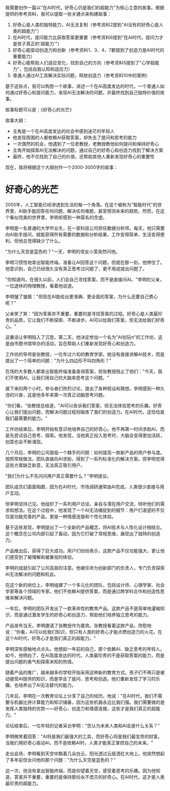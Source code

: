 <ReasoningChainRenderer>
我需要创作一篇以"在AI时代，好奇心仍是我们的超能力"为核心立意的故事。根据提供的参考资料，我可以提取一些关键点来构建故事：

1. 好奇心是人类的独特能力，AI无法复制（参考资料2提到"AI没有的好奇心是人类的超能力"）
2. 在AI时代，提问能力比获取答案更重要（参考资料6提到"在AI时代，提问力才是孩子真正的'超能力'"）
3. 好奇心能驱动创造力和创新（参考资料1、3、4、7都提到了创造力是AI时代的重要能力）
4. 好奇心能帮助人们适应变化，找到自己的方向（参考资料5提到了"心学超能力"，包括自我认知和适应力）
5. 普通人通过AI工具解决实际问题，释放创造力（参考资料10中的案例）

基于这些点，我可以构思一个故事，讲述一个在AI高度发达的时代，一个普通人如何通过好奇心和提问能力，发现AI无法解决的问题，并最终找到自己独特价值的故事。

故事标题可以是：《好奇心的光芒》

故事大纲：
- 主角是一个在AI高度发达的社会中感到迷茫的年轻人
- 他发现周围的人都依赖AI获取答案，却失去了提问和思考的能力
- 一次偶然的机会，他遇到了一位老教授，老教授教他如何提问和保持好奇心
- 主角开始探索AI无法解决的问题，通过自己的好奇心和创造力找到了解决方案
- 最终，他不仅找到了自己的价值，还帮助其他人重新发现好奇心的重要性

现在，我将根据这个大纲创作一个2000-3000字的故事：
</ReasoningChainRenderer>

# 好奇心的光芒

2055年，人工智能已经渗透到生活的每一个角落。在这个被称为"智能时代"的世界里，AI助手能回答任何问题，解决任何难题，甚至预测未来的趋势。然而，在这个看似完美的世界里，李明却感到一种莫名的空虚。

李明是一名普通的大学毕业生，在一家科技公司担任数据分析师。每天，他只需要向AI助手提问，就能获得所有需要的数据和分析结果。工作变得简单，生活变得便利，但他总觉得缺少了什么。

"为什么天空是蓝色的？"一天，李明的侄女小雯突然问他。

李明习惯性地拿出智能终端，准备让AI回答这个问题。但就在那一刻，他停住了。他意识到，自己已经很久没有真正思考过问题了，更不用说提出问题了。

"你知道吗，在很久以前，人们会自己寻找答案，而不是直接问AI。"李明的父亲，一位退休的物理教授，看着他说道。

李明皱了皱眉："但现在AI能给出更准确、更全面的答案，为什么还要自己费心呢？"

父亲笑了笑："因为答案并不重要，重要的是寻找答案的过程。好奇心是人类最珍贵的品质，它让我们不断探索、不断进步。AI可以给我们答案，但无法给我们好奇心。"

这番话让李明陷入了沉思。第二天，他决定参加一个名为"AI创玩π"的工作坊，这是由市图书馆举办的活动，旨在帮助人们重新发现好奇心和创造力。

工作坊的导师是张教授，一位年过六旬的教育学家。她没有直接讲解AI技术，而是提出了一个简单的问题："为什么四边形不叫四角形？"

在场的大多数人都拿出智能终端准备查询答案，但张教授阻止了他们："今天，我们不使用AI。让我们用自己的大脑来思考这个问题。"

接下来的两个小时，参与者们热烈讨论，提出了各种假设和猜想。李明感到一种久违的兴奋，这是他多年来第一次真正动脑思考问题。

"你们看，"张教授总结道，"AI可以告诉我们答案，但无法体验思考的乐趣。好奇心让我们提出问题，而解决问题过程则锻炼了我们的创造力。在AI时代，这恰恰是我们最需要的能力。"

工作坊结束后，李明开始有意识地培养自己的好奇心。他不再第一时间求助AI，而是先尝试自己思考、探索。他发现，当他真正投入思考时，大脑会变得更加活跃，创意也会不断涌现。

几个月后，李明的公司面临一个棘手的问题：如何提高一款新产品的用户参与度。按照常规做法，团队直接向AI求助，得到了一系列标准化的解决方案。但李明觉得这些方案缺乏新意，无法真正吸引用户。

"我们为什么不先问问用户真正需要什么？"李明提议。

团队成员们面面相觑，因为在AI时代，市场调研通常由AI完成，人类很少直接与用户互动。

但李明坚持己见。他组织了一系列用户访谈，亲自与潜在用户交流，倾听他们的需求和想法。在这个过程中，他发现了一个AI无法捕捉到的细节：用户们渴望的不仅仅是功能完善的产品，更是一种情感连接和个性化体验。

基于这些发现，李明提出了一个全新的产品概念，将AI技术与人性化设计相结合。这个概念在公司内部引起了轰动，因为它打破了常规思维，展现出了独特的创造力。

产品推出后，获得了巨大成功。用户们纷纷表示，这款产品不仅功能强大，更让他们感受到了被理解和被重视的体验。

李明的成就引起了公司高层的注意。他被任命为创新部门的负责人，专门负责探索AI无法解决的问题和机会。

在这个新的岗位上，李明组建了一个多元化的团队，包括设计师、心理学家、社会学家等各个领域的专家。他们不依赖AI提供答案，而是通过跨学科合作和创造性思维来解决问题。

一年后，李明的团队开发出了一款革命性的教育产品。这款产品不是简单地灌输知识，而是通过激发学生的好奇心和创造力，帮助他们培养独立思考的能力。

产品发布当天，李明邀请了张教授作为嘉宾。张教授看着这款产品，欣慰地说："你看，AI可以给我们知识，但只有人类的好奇心才能点燃创造力的火花。在这个AI时代，好奇心才是我们真正的超能力。"

李明深有感触地点点头。他想起一年前的自己，那个依赖AI、缺乏思考的年轻人。如今，他明白了，在AI高度发达的时代，人类最珍贵的不是获取答案的能力，而是提出问题的勇气和探索未知的热情。

随着产品的推广，越来越多的学校开始采用这种新的教育方式。孩子们不再只是被动接受AI提供的知识，而是学会了提问、思考和创造。他们重新发现了学习的乐趣，也培养出了AI无法替代的能力。

几年后，李明在一次教育论坛上分享了自己的经历。他说："在AI时代，我们不需要与机器比拼计算能力和知识储备，因为这些机器永远比我们强。我们需要做的是发挥人类独特的优势——好奇心、创造力和情感连接。这些才是我们真正的超能力。"

论坛结束后，一位年轻的记者采访李明："您认为未来人类和AI会是什么关系？"

李明微笑着回答："AI将是我们最强大的工具，而好奇心将是我们最宝贵的财富。当我们用好奇心驱动AI，而不是依赖AI时，人类才能真正掌控自己的未来。"

走出会场，李明看到天空中飘着几朵白云，阳光透过云层洒在大地上。他突然想起了多年前侄女问他的那个问题："为什么天空是蓝色的？"

这一次，他没有拿出智能终端，而是仰望着天空，感受着思考的乐趣。因为他知道，答案并不重要，重要的是保持那份永不熄灭的好奇心。在AI时代，这才是人类最珍贵的超能力。